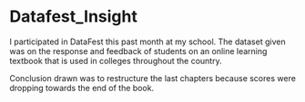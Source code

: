 # Datafest_Insight
I participated in DataFest this past month at my school.  The dataset given was on the response and feedback of students on an online learning textbook that is used in colleges throughout the country.   

Conclusion drawn was to restructure the last chapters because scores were dropping towards the end of the book.
